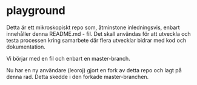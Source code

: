 # playground
Detta är ett mikroskopiskt repo som, åtminstone inledningsvis, enbart innehåller denna README.md - fil.
Det skall användas för att utveckla och testa processen kring samarbete där flera utvecklar bidrar med kod och dokumentation. 

Vi börjar med en fil och enbart en master-branch.

Nu har en ny användare (leoroj) gjort en fork av detta repo och lagt på denna rad. Detta skedde i den forkade master-branchen.
